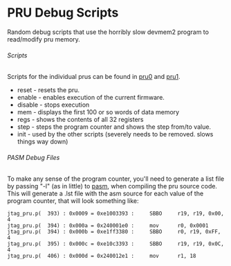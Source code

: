 PRU Debug Scripts
==========

Random debug scripts that use the horribly slow devmem2 program to read/modify pru memory.

###### Scripts

Scripts for the individual prus can be found in [pru0](pru0) and [pru1](pru1).

* reset - resets the pru.
* enable - enables execution of the current firmware.
* disable - stops execution
* mem - displays the first 100 or so words of data memory
* regs - shows the contents of all 32 registers
* step - steps the program counter and shows the step from/to value.
* init - used by the other scripts (severely needs to be removed. slows things way down)

###### PASM Debug Files

To make any sense of the program counter, you'll need to generate a list file by passing "-l" (as in little) to [pasm](https://github.com/beagleboard/am335x_pru_package/tree/master/pru_sw/utils), when compiling the pru source code. This will generate a <source>.lst file with the asm source for each value of the program counter, that will look something like:

    jtag_pru.p(  393) : 0x0009 = 0xe1003393 :     SBBO     r19, r19, 0x00, 4
    jtag_pru.p(  394) : 0x000a = 0x240001e0 :     mov      r0, 0x0001
    jtag_pru.p(  394) : 0x000b = 0xe1ff3380 :     SBBO     r0, r19, 0xFF, 4
    jtag_pru.p(  395) : 0x000c = 0xe10c3393 :     SBBO     r19, r19, 0x0C, 4
    jtag_pru.p(  406) : 0x000d = 0x240012e1 :     mov      r1, 18
    
